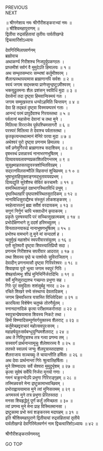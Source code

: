 PREVIOUS  
NEXT  
  
॥ श्रीगणेशाय नमः श्रीगौरीशङ्कराभ्यां नमः ॥  
॥ श्रीशिवमहापुराणम् ॥  
द्वितीया रुद्रसंहितायां तृतीयः पार्वतीखण्डे  
द्विचत्वारिंशोऽध्यायः  
  
देवगिरिमिलापवर्णनम्  
ब्रह्मोवाच  
अथाकर्ण्य गिरीशश्च निजपुर्युपकण्ठतः ।  
प्राप्तमीशं सर्वगं वै मुमुदेऽति हिमालयः ॥ १ ॥  
अथ सम्भृतसम्भारः सम्भाषां कर्तुमीश्वरम् ।  
शैलान्प्रस्थापयामास ब्राह्मणानपि सर्वशः ॥ २ ॥  
स्वयं जगाम सद्‌भक्त्या प्राणेप्सुन्द्रष्टुऽमीश्वरम् ।  
भक्त्युद्रुतमनाः शैलः प्रशंसन् स्वविधिं मुदा ॥ ३ ॥  
देवसेनां तदा दृष्ट्वा हिमवान्विस्मयं गतः ।  
जगाम सम्मुखस्तत्र धन्योऽहमिति चिन्तयन् ॥ ४ ॥  
देवा हि तद्‌बलं दृष्ट्वा विस्मयम्परमं गताः ।  
आनन्दं परमं प्रापुर्देवाश्च गिरयस्तथा ॥ ५ ॥  
पर्वतानां महासेना देवानां च तथा मुने ।  
मिलित्वा विरराजेव पूर्वपश्चिमसागरौ ॥ ६ ॥  
परस्परं मिलित्वा ते देवाश्च पर्वतास्तथा ।  
कृतकृत्यन्तथात्मानं मेनिरे परया मुदा ॥ ७ ॥  
अथेश्वरं पुरो दृष्ट्वा प्रणनाम हिमालयः ।  
सर्वे प्रणेमुर्गिरयो ब्राह्मणाश्च सदाशिवम् ॥ ८ ॥  
वृषभस्थं प्रसन्नास्यं नानाभरणभूषितम् ।  
दिव्यावयवलावण्यप्रकाशितदिगन्तरम् ॥ ९ ॥  
सुसूक्ष्माहतसत्पट्टवस्त्रशोभितविग्रहम् ।  
सद्‌रत्नविलसन्मौलिं विहसन्तं शुचिप्रभम् ॥ १ ० ॥  
भूषाभूताहियुक्ताङ्‌गमद्‌भुतावयवप्रभम् ।  
दिव्यद्युतिं सुरेशैश्च सेवितं करचामरैः ॥ ११ ॥  
वामस्थिताच्युतं दक्षभागस्थितविधिं प्रभुम् ।  
पृष्ठस्थितहरिं पृष्ठपार्श्वस्थितसुरादिकम् ॥ १२ ॥  
नानाविधिसुराद्यैश्च संस्तुतं लोकशङ्करम् ।  
स्वहेत्वात्ततनुं ब्रह्म सर्वेशं वरदायकम् ॥ १३ ॥  
सगुणं निर्गुणं चापि भक्ताधीनं कृपाकरम् ।  
प्रकृतेः पुरुषस्यापि परं सच्चित्सुखात्मकम् ॥ १४ ॥  
प्रभोर्दक्षिणभागे तु ददर्श हरिमच्युतम् ।  
विनतातनयारूढं नानाभूषणभूषितम् ॥ १५ ॥  
प्रभोश्च वामभागे तु मुने मां सन्ददर्श ह ।  
चतुर्मुखं महाशोभं स्वपरीवारसंयुतम् ॥ १६ ॥  
एतौ सुरेश्वरौ दृष्ट्वा शिवस्यातिप्रियौ सदा ।  
प्रणनाम गिरीशश्च सपरीवार आदरात् ॥ १७ ॥  
तथा शिवस्य पृष्ठे च पार्श्वयोः सुविराजितान् ।  
देवादीन् प्रणनामासौ दृष्ट्वा गिरिवरेश्वरः ॥ १८ ॥  
शिवाज्ञया पुरो भूत्वा जगाम स्वपुरं गिरिः ।  
शेषहर्यात्मभूः शीघ्रं मुनिभिर्निर्जरादिभिः ॥ १९ ॥  
सर्वे मुनिसुराद्याश्च गच्छन्तः प्रभुणा सह ।  
गिरेः पुरं समुदिताः शशंसुर्बहु नारद ॥ २० ॥  
रचिते शिखरे रम्ये संस्थाप्य देवतादिकम् ।  
जगाम हिमवाँस्तत्र यत्रास्ति विधिवेदिका ॥ २१ ॥  
कारयित्वा विशेषेण चतुष्कं तोरणैर्युतम् ।  
स्नानदानादिकं कृत्वा परीक्षामकरोत्तदा ॥ २२ ॥  
स्वपुत्रान्प्रेषयामास शिवस्य निकटे तथा ।  
हिमो विष्ण्वादिसम्पूर्णवर्गयुक्तस्य शैलराट् ॥ २३ ॥  
कर्तुमेच्छद्वराचारं महोत्सवपुरःसरम् ।  
महाहर्षयुतःसर्वबन्धुयुग्घिमशैलराट् ॥ २४ ॥  
अथ ते गिरिपुत्राश्च तत्र गत्वा प्रणम्य तम् ।  
सस्ववर्गं प्रार्थनान्तामूचुः शैलेश्वरस्य वै ॥ २५ ॥  
ततस्ते स्वालयं जग्मुः शैलपुत्रास्तदाज्ञया ।  
शैलराजाय सञ्चख्युः ते चायान्तीति हर्षिताः ॥ २६ ॥  
अथ देवाः प्रार्थनान्तां गिरेः श्रुत्वातिहर्षिताः ।  
मुने विष्ण्वादयः सर्वे सेश्वरा मुमुदुर्भृशम् ॥ २७ ॥  
कृत्वा सुवेषं सर्वेपि निर्जरा मुनयो गणाः ।  
गमनं चक्रुरन्येऽपि प्रभुणा गिरिराड्गृहम् ॥ २८ ॥  
तस्मिन्नवसरे मेना द्रष्टुकामाभवच्छिवम् ।  
प्रभोराह्वाययामास मुने त्वां मुनिसत्तमम् ॥ २९ ॥  
अगमस्त्वं मुने तत्र प्रभुणा प्रेरितस्तदा ।  
मनसा शिवहृद्धेतुं पूर्णं कर्तुं तमिच्छता ॥ ३० ॥  
त्वां प्रणम्य मुने मेना प्राह विस्मितमानसा ।  
द्रष्टुकामा प्रभो रूपं शङ्करस्य मदापहम् ॥ ३१ ॥  
इति श्रीशिवमहापुराणे द्वितीयायां रुद्रसंहितायां तृतीये  
पार्वतीखण्डे देवगिरिमेलवर्णनं नाम द्विचत्वारिंशोऽध्यायः ॥ ४२ ॥  
  
  
श्रीगौरीशङ्करार्पणमस्तु  
  
GO TOP
